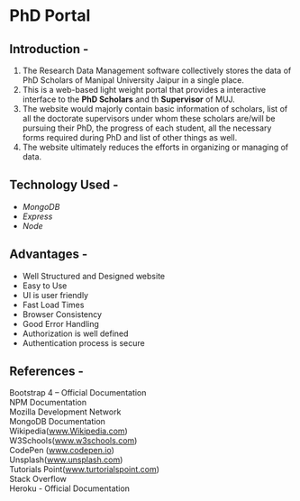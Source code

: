 # PhD Portal

## Introduction -

1. The Research Data Management software collectively stores the data of PhD Scholars of Manipal University Jaipur in a single place.
2. This is a web-based light weight portal that provides a interactive interface to the **PhD Scholars** and th **Supervisor** of MUJ.
3. The website would majorly contain basic information of scholars, list of all the doctorate supervisors under whom these scholars are/will be pursuing their PhD, the progress of each student, all the necessary forms required during PhD and list of other things as well.
4. The website ultimately reduces the efforts in organizing or managing of data.

## Technology Used - 

- *MongoDB*
- *Express*
- *Node*

## Advantages - 

- Well Structured and Designed website
- Easy to Use
- UI is user friendly
- Fast Load Times
- Browser Consistency
- Good Error Handling
- Authorization is well defined
- Authentication process is secure

## References - 
Bootstrap 4 – Official Documentation<br>
NPM Documentation<br>
Mozilla Development Network<br>
MongoDB Documentation<br>
Wikipedia(www.Wikipedia.com)<br>
W3Schools(www.w3schools.com)<br>
CodePen (www.codepen.io)<br>
Unsplash(www.unsplash.com)<br>
Tutorials Point(www.turtorialspoint.com)<br>
Stack Overflow<br>
Heroku - Official Documentation<br>

